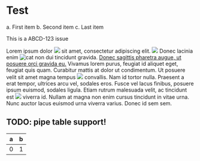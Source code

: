 # Test

a. First item
b. Second item
c. Last item

This is a ABCD-123 issue

Lorem ipsum dolor ![](https://via.placeholder.com/50x50) sit amet, consectetur adipiscing
elit. ![](https://via.placeholder.com/50x50) Donec lacinia enim ![](https://via.placeholder.com/100x100 "cat")  non dui
tincidunt gravida. [Donec sagittis pharetra augue, ut posuere orci gravida eu.](http://somelink) Vivamus lorem purus,
feugiat id aliquet eget, feugiat quis quam. Curabitur mattis at dolor ut condimentum. Ut posuere velit sit amet magna
tempus  ![](https://via.placeholder.com/320x240) convallis. Nam id tortor nulla. Praesent a erat tempor, ultrices arcu
vel, sodales eros. Fusce vel lacus finibus, posuere ipsum euismod, sodales ligula. Etiam rutrum malesuada velit, ac
tincidunt est ![](https://via.placeholder.com/640x480) viverra id. Nullam at magna non enim cursus tincidunt in vitae
urna. Nunc auctor lacus euismod urna viverra varius. Donec id sem sem.

## TODO: pipe table support!

 a | b 
---|---
 0 | 1 

